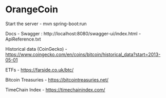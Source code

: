 OrangeCoin
========================

Start the server
    - mvn spring-boot:run

Docs 
    - Swagger : http://localhost:8080/swagger-ui/index.html
    - ApiReference.txt

Historical data (CoinGecko)
    - https://www.coingecko.com/en/coins/bitcoin/historical_data?start=2013-05-01

ETFs
    - https://farside.co.uk/btc/

Bitcoin Treasuries
    - https://bitcointreasuries.net/

TimeChain Index
    - https://timechainindex.com/